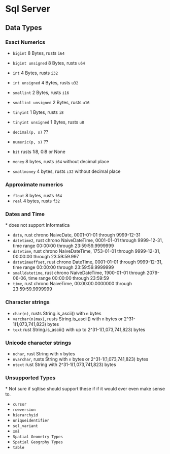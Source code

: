 # Sql Server

## Data Types

### Exact Numerics

* `bigint` 8 Bytes, rusts `i64`
* `bigint unsigned` 8 Bytes, rusts `u64`
* `int` 4 Bytes, rusts `i32`
* `int unsigned` 4 Bytes, rusts `u32`
* `smallint` 2 Bytes, rusts `i16`
* `smallint unsigned` 2 Bytes, rusts `u16`
* `tinyint` 1 Bytes, rusts `i8`
* `tinyint unsigned` 1 Bytes, rusts `u8`
* `decimal(p, s)` ??
* `numeric(p, s)` ??
* `bit` rusts 1i8, 0i8 or None


* `money` 8 bytes, rusts `i64` without decimal place
* `smallmoney` 4 bytes, rusts `i32` without decimal place

### Approximate numerics

* `float` 8 bytes, rusts `f64`
* `real` 4 bytes, rusts `f32`

### Dates and Time

\* does not support Informatica

* `date`, rust chrono NaiveDate, 0001-01-01 through 9999-12-31
* `datetime2`, rust chrono NaiveDateTime, 0001-01-01 through 9999-12-31, time range 00:00:00 through 23:59:59.9999999
* `datetime`, rust chrono NaiveDateTime, 1753-01-01 through 9999-12-31, 00:00:00 through 23:59:59.997
* `datetimeoffset`, rust chrono DateTime, 0001-01-01 through 9999-12-31, time range 00:00:00 through 23:59:59.9999999
* `smalldatetime`, rust chrono NaiveDateTime, 1900-01-01 through 2079-06-06, time range 00:00:00 through 23:59:59
* `time`, rust chrono NaiveTime, 00:00:00.0000000 through 23:59:59.9999999

### Character strings

* `char(n)`, rusts String.is_ascii() with `n` bytes
* `varchar(n|max)`, rusts String.is_ascii() with `n` bytes or 2^31-1(1,073,741,823) bytes
* `text` rust String.is_ascii() with up to 2^31-1(1,073,741,823) bytes

### Unicode character strings

* `nchar`, rust String with `n` bytes
* `nvarchar`, rusts String with `n` bytes or 2^31-1(1,073,741,823) bytes
* `ntext` rust String with 2^31-1(1,073,741,823) bytes

### Unsupported Types

\* Not sure if sqltise should support these if if it would ever even make sense to.

* `cursor`
* `rowversion`
* `hierarchyid`
* `uniqueidentifier`
* `sql_variant`
* `xml`
* `Spatial Geometry Types`
* `Spatial Geogrphy Types`
* `table`
